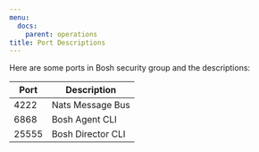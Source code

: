 ```yaml
---
menu:
  docs:
    parent: operations
title: Port Descriptions
---
```


Here are some ports in Bosh security group and the descriptions:

| Port   | Description       |
|--------|-------------------|
| 4222   | Nats Message Bus  |
| 6868   | Bosh Agent CLI    |
| 25555  | Bosh Director CLI |
